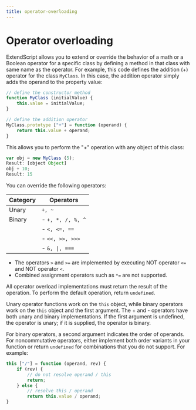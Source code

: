 ```yaml
---
title: operator-overloading
---
```

# Operator overloading

ExtendScript allows you to extend or override the behavior of a math or a Boolean operator for a specific class by defining a method in that class with same name as the operator. For example, this code defines the addition (+) operator for the class `MyClass`. In this case, the addition operator simply adds the operand to the property value:

```javascript
// define the constructor method
function MyClass (initialValue) {
    this.value = initialValue;
}

// define the addition operator
MyClass.prototype ["+"] = function (operand) {
    return this.value + operand;
}
```

This allows you to perform the "+" operation with any object of this class:

```javascript
var obj = new MyClass (5);
Result: [object Object]
obj + 10;
Result: 15
```

You can override the following operators:


| Category |     Operators     |
|----------|-------------------|
| Unary    | `+, ~`            |
| Binary   | - `+, *, /, %, ^` |
|          | - `<, <=, ==`     |
|          | - `<<, >>, >>>`   |
|          | - `&, \|, ===`    |

- The operators `>` and `>=` are implemented by executing NOT operator `<=` and NOT operator `<`.
- Combined assignment operators such as `*=` are not supported.

All operator overload implementations must return the result of the operation. To perform the default operation, return `undefined`.

Unary operator functions work on the `this` object, while binary operators work on the `this` object and the first argument. The + and - operators have both unary and binary implementations. If the first argument is undefined, the operator is unary; if it is supplied, the operator is binary.

For binary operators, a second argument indicates the order of operands. For noncommutative operators, either implement both order variants in your function or return `undefined` for combinations that you do not support. For example:

```javascript
this ["/"] = function (operand, rev) {
    if (rev) {
        // do not resolve operand / this
        return;
    } else {
        // resolve this / operand
        return this.value / operand;
}
```
